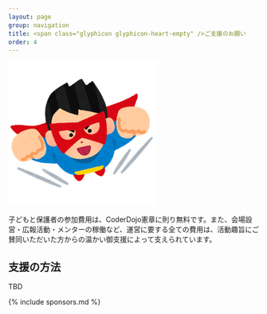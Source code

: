 ```yaml
---
layout: page
group: navigation
title: <span class="glyphicon glyphicon-heart-empty" />ご支援のお願い
order: 4
---
```


<img src="/images/hero_man.png" alt="hero_man" />

子どもと保護者の参加費用は、CoderDojo憲章に則り無料です。また、会場設営・広報活動・メンターの稼働など、運営に要する全ての費用は、活動趣旨にご賛同いただいた方からの温かい御支援によって支えられています。

## 支援の方法

TBD

{% include sponsors.md %}
